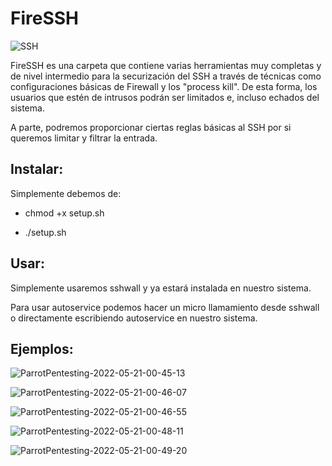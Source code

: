 # FireSSH

![SSH](https://user-images.githubusercontent.com/92258683/169621248-92e7fbe8-1a06-4161-958e-88806fcd0096.jpg)

FireSSH es una carpeta que contiene varias herramientas muy completas y de nivel intermedio para la securización del SSH a través de técnicas como configuraciones básicas de Firewall y los "process kill". De esta forma, los usuarios que estén de intrusos podrán ser limitados e, incluso echados del sistema.

A parte, podremos proporcionar ciertas reglas básicas al SSH por si queremos limitar y filtrar la entrada.

## Instalar:

Simplemente debemos de:

- chmod +x setup.sh 

- ./setup.sh

## Usar:

Simplemente usaremos sshwall y ya estará instalada en nuestro sistema.

Para usar autoservice podemos hacer un micro llamamiento desde sshwall o directamente escribiendo autoservice en nuestro sistema.


## Ejemplos:

![ParrotPentesting-2022-05-21-00-45-13](https://user-images.githubusercontent.com/92258683/169621554-9984803d-c742-4462-b17a-12142a835896.png)



![ParrotPentesting-2022-05-21-00-46-07](https://user-images.githubusercontent.com/92258683/169621598-b12a7a47-83b6-464c-8b56-ff9206a19468.png)


![ParrotPentesting-2022-05-21-00-46-55](https://user-images.githubusercontent.com/92258683/169621666-97d9ffd3-cd1f-4709-bb98-7809e86c07e4.png)


![ParrotPentesting-2022-05-21-00-48-11](https://user-images.githubusercontent.com/92258683/169621773-2a44573b-6ec3-4018-acf8-5a9d18d7c83c.png)


![ParrotPentesting-2022-05-21-00-49-20](https://user-images.githubusercontent.com/92258683/169621850-b57e8cc8-dff4-4775-ad01-9bd247e88d72.png)









